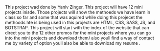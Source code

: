 This project wad done by Yaniv Zinger.
This project will have 12 mini projects inisde.
Those projects will show the methoeds we have learn in class so far and some that was aquired while doing this projecet
the methoods hte is being used in this projects are HTML, CSS, SASS, JS, and BOTSTRAP.
This project will start with the index of the website that can direct you to the 12 other promos for the mini projects where you can go into the mini projects and download them/
also youll find a way of contact me by variety of option youll also be able to download my resume .
